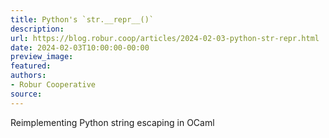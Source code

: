 ```yaml
---
title: Python's `str.__repr__()`
description:
url: https://blog.robur.coop/articles/2024-02-03-python-str-repr.html
date: 2024-02-03T10:00:00-00:00
preview_image:
featured:
authors:
- Robur Cooperative
source:
---
```


Reimplementing Python string escaping in OCaml
